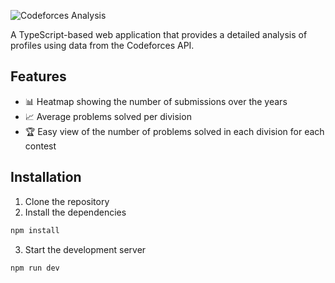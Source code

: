 ![Codeforces Analysis](https://codeforces.com/predownloaded/aa/4f/aa4f2e2def7e878ee8f6b3688c445fb719594670.png)

A TypeScript-based web application that provides a detailed analysis of profiles using data from the Codeforces API.

## Features
- 📊 Heatmap showing the number of submissions over the years
- 📈 Average problems solved per division
- 🏆 Easy view of the number of problems solved in each division for each contest

## Installation
1. Clone the repository
2. Install the dependencies
```bash
npm install
```
3. Start the development server
```bash
npm run dev
```


